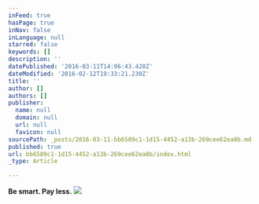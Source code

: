```yaml
---
inFeed: true
hasPage: true
inNav: false
inLanguage: null
starred: false
keywords: []
description: ''
datePublished: '2016-03-11T14:06:43.428Z'
dateModified: '2016-02-12T19:33:21.230Z'
title: ''
author: []
authors: []
publisher:
  name: null
  domain: null
  url: null
  favicon: null
sourcePath: _posts/2016-03-11-bb6589c1-1d15-4452-a13b-269cee62ea0b.md
published: true
url: bb6589c1-1d15-4452-a13b-269cee62ea0b/index.html
_type: Article

---
```

**Be smart. Pay less.**
![](https://the-grid-user-content.s3-us-west-2.amazonaws.com/6eaed977-ac07-4e35-a161-994beec8113b.png)